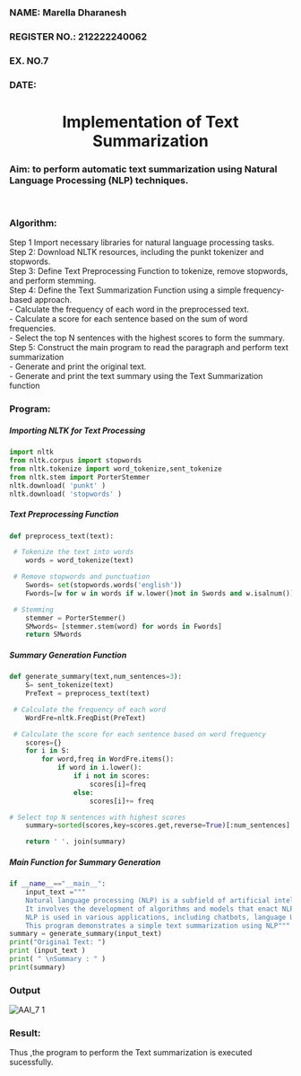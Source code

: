 <H3>NAME: Marella Dharanesh</H3>
<H3>REGISTER NO.: 212222240062</H3>
<H3>EX. NO.7</H3>
<H3>DATE:</H3>
<H1 ALIGN =CENTER>Implementation of Text  Summarization</H1>
<H3>Aim: to perform automatic text summarization using Natural Language Processing (NLP) techniques. </H3> 
 <BR>
<h3>Algorithm:</h3>
Step 1 Import necessary libraries for natural language processing tasks.<BR>
Step 2: Download NLTK resources, including the punkt tokenizer and stopwords.<BR>
Step 3: Define Text Preprocessing Function to tokenize, remove stopwords, and perform stemming.<BR>
Step 4: Define the Text Summarization Function using a simple frequency-based approach.<br>
    - Calculate the frequency of each word in the preprocessed text.<br>
    - Calculate a score for each sentence based on the sum of word frequencies.<br>
    - Select the top N sentences with the highest scores to form the summary.<br>
Step 5: Construct the main program to read the paragraph  and perform text summarization<br>
      - Generate and print the original text.<br>
      - Generate and print the text summary using the  Text Summarization function<br>
<H3>Program:</H3>

##### Importing NLTK for Text Processing 
```Python
import nltk
from nltk.corpus import stopwords
from nltk.tokenize import word_tokenize,sent_tokenize
from nltk.stem import PorterStemmer
nltk.download( 'punkt' )
nltk.download( 'stopwords' )
```
##### Text Preprocessing Function
```Python
def preprocess_text(text):

 # Tokenize the text into words
	words = word_tokenize(text)

 # Remove stopwords and punctuation
	Swords= set(stopwords.words('english'))
	Fwords=[w for w in words if w.lower()not in Swords and w.isalnum()]

 # Stemming
	stemmer = PorterStemmer()
	SMwords= [stemmer.stem(word) for words in Fwords]
	return SMwords
```
##### Summary Generation Function
```Python
def generate_summary(text,num_sentences=3):
	S= sent_tokenize(text)
	PreText = preprocess_text(text)

 # Calculate the frequency of each word
	WordFre=nltk.FreqDist(PreText)

 # Calculate the score for each sentence based on word frequency
	scores={}
	for i in S:
		for word,freq in WordFre.items():
			if word in i.lower():
				if i not in scores:
					scores[i]=freq
				else:
					scores[i]+= freq

# Select top N sentences with highest scores
	summary=sorted(scores,key=scores.get,reverse=True)[:num_sentences]

	return ' '. join(summary)
```
##### Main Function for Summary Generation
```Python
if __name__=="__main__":
	input_text ="""
	Natural language processing (NLP) is a subfield of artificial intelligence.
	It involves the development of algorithms and models that enact NLP.
	NLP is used in various applications, including chatbots, language Understanding, and language generation.
	This program demonstrates a simple text summarization using NLP"""
summary = generate_summary(input_text)
print("Origina1 Text: ")
print (input_text )
print( " \nSummary : " )
print(summary)

```

<H3>Output</H3>

![AAI_7 1](https://github.com/user-attachments/assets/95623e27-94a9-4f44-9418-91cca6dd6e4e)



<H3>Result:</H3>
Thus ,the program to perform the Text summarization is executed sucessfully.
